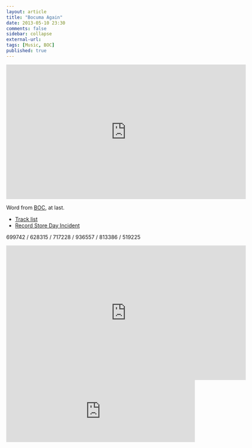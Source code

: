 ```yaml
---
layout: article
title: "Bocuma Again"
date: 2013-05-10 23:30
comments: false
sidebar: collapse
external-url:
tags: [Music, BOC]
published: true
---
```


<div class="flex-video">
<iframe width="640" height="360" src="https://www.youtube-nocookie.com/embed/e2lyYEUPat8?rel=0" frameborder="0" allowfullscreen></iframe>
</div>

Word from [BOC](http://www.boardsofcanada.com/), at last.

*	[Track list](http://bocpages.org/wiki/Tomorrow%27s_Harvest)
*	[Record Store Day Incident](http://bocpages.org/wiki/Record_Store_Day_incident)

699742 / 628315 / 717228 / 936557 / 813386 / 519225 

<div class="flex-video">
<iframe width="640" height="360" src="https://www.youtube-nocookie.com/embed/_u6R8qNfQV4?rel=0" frameborder="0" allowfullscreen></iframe>
</div>

<iframe width="100%" height="166" scrolling="no" frameborder="no" src="https://w.soundcloud.com/player/?url=http%3A%2F%2Fapi.soundcloud.com%2Ftracks%2F79560552&amp;color=717171&amp;auto_play=false&amp;show_artwork=false"></iframe>